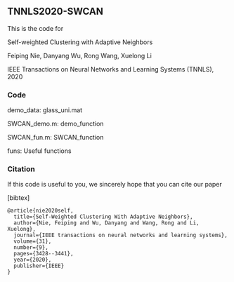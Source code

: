 ## TNNLS2020-SWCAN
This is the code for 

Self-weighted Clustering with Adaptive Neighbors 

Feiping Nie, Danyang Wu, Rong Wang, Xuelong Li 

IEEE Transactions on Neural Networks and Learning Systems (TNNLS), 2020 

### Code 
  demo_data: glass_uni.mat 
  
  SWCAN_demo.m: demo_function 
  
  SWCAN_fun.m: SWCAN_function 
  
  funs: Useful functions

### Citation
If this code is useful to you, we sincerely hope that you can cite our paper 

[bibtex] 

```
@article{nie2020self,
  title={Self-Weighted Clustering With Adaptive Neighbors},
  author={Nie, Feiping and Wu, Danyang and Wang, Rong and Li, Xuelong},
  journal={IEEE transactions on neural networks and learning systems},
  volume={31},
  number={9},
  pages={3428--3441},
  year={2020},
  publisher={IEEE}
}
```
